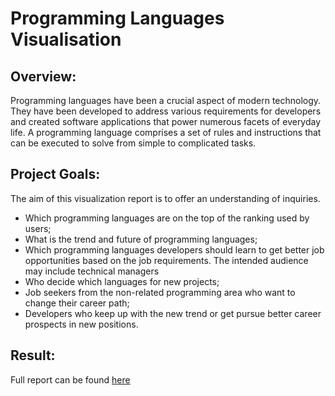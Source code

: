 # Programming Languages Visualisation

## Overview:
Programming languages have been a crucial aspect of modern technology. They have been
developed to address various requirements for developers and created software applications
that power numerous facets of everyday life. A programming language comprises a set of
rules and instructions that can be executed to solve from simple to complicated tasks.

## Project Goals:
The aim of this visualization report is to offer an understanding of inquiries.
- Which programming languages are on the top of the ranking used by users;
- What is the trend and future of programming languages;
- Which programming languages developers should learn to get better job opportunities based on the job requirements.
The intended audience may include technical managers
- Who decide which languages for new projects;
- Job seekers from the non-related programming area who want to change their career path;
- Developers who keep up with the new trend or get pursue better career prospects in new positions.

## Result:
Full report can be found [here](./report.pdf)
